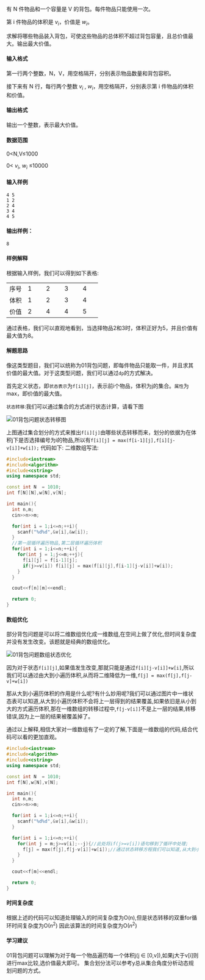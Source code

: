 有 N 件物品和一个容量是 V 的背包。每件物品只能使用一次。

第 i 件物品的体积是 $v_i$，价值是 $w_i$。

求解将哪些物品装入背包，可使这些物品的总体积不超过背包容量，且总价值最大。输出最大价值。

#### 输入格式

第一行两个整数，N，V，用空格隔开，分别表示物品数量和背包容积。

接下来有 N 行，每行两个整数  $v_i$ , $w_i$，用空格隔开，分别表示第 i 件物品的体积和价值。

#### 输出格式

输出一个整数，表示最大价值。

#### 数据范围

0<N,V≤1000


0< $v_i$, $w_i$ ≤10000

#### 输入样例

```
4 5
1 2
2 4
3 4
4 5
```

#### 输出样例：

```
8
```

#### 样例解释

根据输入样例，我们可以得到如下表格:
<table style = "width:100%">
  <colgroup>
    <col style="width: 20%;">
    <col style="width: 20%;">
    <col style="width: 20%;">
    <col style="width: 20%;">
    <col style="width: 20%;">
  </colgroup>
  <thead></thead>
  <tbody>
    <tr>
      <td>序号</td>
      <td>1</td>
      <td>2</td>
      <td>3</td>
      <td>4</td>
    </tr>
    <tr>
      <td>体积</td>
      <td>1</td>
      <td>2</td>
      <td>3</td>
      <td>4</td>
    </tr>
    <tr>
      <td>价值</td>
      <td>2</td>
      <td>4</td>
      <td>4</td>
      <td>5</td>
    </tr>
  </tbody>
</table>


通过表格，我们可以直观地看到，当选择物品2和3时，体积正好为5，并且价值有最大值为8。

#### 解题思路

像这类型题目，我们可以统称为01背包问题，即每件物品只能取一件，并且求其价值的最大值。对于这类型问题，我们可以通过`dp`的方式解决。    

首先定义状态，即`状态表示`为`f[i][j]`，表示前i个物品，体积为j的集合。`属性`为max，即价值的最大值。      

`状态转移`:我们可以通过集合的方式进行状态计算，请看下图     

![01背包问题状态转移图](https://cdn.jsdelivr.net/gh/Tiand1ddd/tuchuang@main/img/202408241503415.jpg)    

上图通过集合划分的方式来推出`f[i][j]`由哪些状态转移而来，划分的依据为在体积j下是否选择编号为i的物品,所以有`f[i][j] = max(f[i-1][j],f[i][j-v[i]]+w[i]);` 代码如下:
二维数组写法:
```C++
#include<iostream>
#include<algorithm>
#include<cstring>
using namespace std;

const int N  = 1010;
int f[N][N],w[N],v[N];

int main(){
  int n,m;
  cin>>n>>m;

  for(int i = 1;i<=n;++i){
    scanf("%d%d",&v[i],&w[i]);
  }
  //第一层循环遍历物品,第二层循环遍历体积
  for(int i = 1;i<=n;++i){
    for(int j = 1;j<=m;++j){
      f[i][j] = f[i-1][j];
      if(j>=v[i]) f[i][j] = max(f[i][j],f[i-1][j-v[i]]+w[i]); 
    }
  }

  cout<<f[n][m]<<endl;

  return 0;
}
```
#### 数组优化
部分背包问题是可以将二维数组优化成一维数组,在空间上做了优化,但时间复杂度并没有发生改变。该题就是经典的数组优化。

![01背包问题数组状态优化](https://cdn.jsdelivr.net/gh/Tiand1ddd/tuchuang@main/img/202408241629323.jpg)

因为对于状态`f[i][j]`,如果值发生改变,那就只能是通过`f[i][j-v[i]]+w[i]`,所以我们可以通过由大到小遍历体积,从而将二维降低为一维,`f[j] = max(f[j],f[j-v]+w[i])`

那从大到小遍历体积的作用是什么呢?有什么妙用呢?我们可以通过图片中一维状态表可以知道,从大到小遍历体积不会将上一层得到的结果覆盖,如果依旧是从小到大的方式遍历体积,那在一维数组的转移过程中,`f[j-v[i]]`不是上一层的结果,转移错误,因为上一层的结果被覆盖掉了。 

通过以上解释,相信大家对一维数组有了一定的了解,下面是一维数组的代码,结合代码可以看的更加直观。 

```C++
#include<iostream>
#include<algorithm>
#include<cstring>
using namespace std;

const int N  = 1010;
int f[N],w[N],v[N];

int main(){
  int n,m;
  cin>>n>>m;

  for(int i = 1;i<=n;++i){
    scanf("%d%d",&v[i],&w[i]);
  }

  for(int i = 1;i<=n;++i){
    for(int j = m;j>=v[i];--j){//此处将if(j>=v[i])语句移到了循环中处理;
      f[j] = max(f[j],f[j-v[i]]+w[i]);//通过状态转移方程我们可以知道,从大到小遍历体积,用到了上一层遍历的结果,且用到的是小于当前j的结果;
    }
  }

  cout<<f[m]<<endl;

  return 0;
}
```


#### 时间复杂度

根据上述的代码可以知道处理输入的时间复杂度为O(n),但是状态转移的双重for循环时间复杂度为O($n^2$)  因此该算法的时间复杂度为O($n^2$)

####  学习建议

01背包问题可以理解为对于每一个物品遍历每一个体积j(j $\in$ [0,v]),如果j大于v[i]则进行max比较,选价值最大即可。 集合划分法可以参考y总从集合角度分析动态规划问题的方式。 

